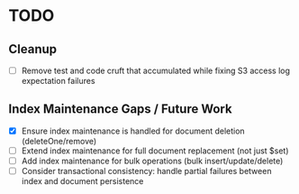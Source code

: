 # TODO



## Cleanup
- [ ] Remove test and code cruft that accumulated while fixing S3 access log expectation failures

## Index Maintenance Gaps / Future Work
- [x] Ensure index maintenance is handled for document deletion (deleteOne/remove)
- [ ] Extend index maintenance for full document replacement (not just $set)
- [ ] Add index maintenance for bulk operations (bulk insert/update/delete)
- [ ] Consider transactional consistency: handle partial failures between index and document persistence
